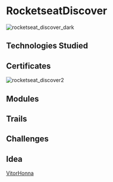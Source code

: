 # RocketseatDiscover
![rocketseat_discover_dark](https://user-images.githubusercontent.com/99215787/203172481-3cc517fe-39a5-4ef1-88d5-4b73ad13d8c4.png)
## Technologies Studied
## Certificates
![rocketseat_discover2](https://user-images.githubusercontent.com/99215787/204153519-56ce59b4-3e52-4178-9a89-92e744b3d7c0.png)
## Modules
## Trails
## Challenges
## Idea
[VitorHonna](https://github.com/vitorhonna/rocketseat-discover)

